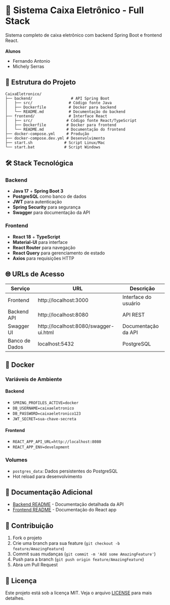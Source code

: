 # 🏦 Sistema Caixa Eletrônico - Full Stack

Sistema completo de caixa eletrônico com backend Spring Boot e frontend React.<br><br>
**Alunos**
- Fernando Antonio
- Michely Serras

## 📁 Estrutura do Projeto

```
CaixaEletronico/
├── backend/                 # API Spring Boot
│   ├── src/                # Código fonte Java
│   ├── Dockerfile          # Docker para backend
│   └── README.md           # Documentação do backend
├── frontend/               # Interface React
│   ├── src/               # Código fonte React/TypeScript
│   ├── Dockerfile         # Docker para frontend
│   └── README.md          # Documentação do frontend
├── docker-compose.yml     # Produção
├── docker-compose.dev.yml # Desenvolvimento
├── start.sh              # Script Linux/Mac
└── start.bat             # Script Windows
```

## 🛠️ Stack Tecnológica

### Backend
- **Java 17** + **Spring Boot 3**
- **PostgreSQL** como banco de dados
- **JWT** para autenticação
- **Spring Security** para segurança
- **Swagger** para documentação da API

### Frontend
- **React 18** + **TypeScript**
- **Material-UI** para interface
- **React Router** para navegação
- **React Query** para gerenciamento de estado
- **Axios** para requisições HTTP
  
## 🌐 URLs de Acesso

| Serviço | URL | Descrição |
|---------|-----|-----------|
| Frontend | http://localhost:3000 | Interface do usuário |
| Backend API | http://localhost:8080 | API REST |
| Swagger UI | http://localhost:8080/swagger-ui.html | Documentação da API |
| Banco de Dados | localhost:5432 | PostgreSQL |

## 🐳 Docker

### Variáveis de Ambiente

#### Backend
- `SPRING_PROFILES_ACTIVE=docker`
- `DB_USERNAME=caixaeletronico`
- `DB_PASSWORD=caixaeletronico123`
- `JWT_SECRET=sua-chave-secreta`

#### Frontend
- `REACT_APP_API_URL=http://localhost:8080`
- `REACT_APP_ENV=development`

### Volumes
- `postgres_data`: Dados persistentes do PostgreSQL
- Hot reload para desenvolvimento

## 📖 Documentação Adicional

- [Backend README](./backend/README.md) - Documentação detalhada da API
- [Frontend README](./frontend/README.md) - Documentação do React app

## 🤝 Contribuição

1. Fork o projeto
2. Crie uma branch para sua feature (`git checkout -b feature/AmazingFeature`)
3. Commit suas mudanças (`git commit -m 'Add some AmazingFeature'`)
4. Push para a branch (`git push origin feature/AmazingFeature`)
5. Abra um Pull Request

## 📄 Licença

Este projeto está sob a licença MIT. Veja o arquivo [LICENSE](LICENSE) para mais detalhes.

